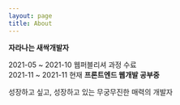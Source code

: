 ```yaml
---
layout: page
title: About
---
```


**자라나는 새싹개발자**

2021-05 ~ 2021-10 웹퍼블리셔 과정 수료  
2021-11 ~ 2021-11 현재 **프론트엔드 웹개발 공부중**

성장하고 싶고, 성장하고 있는 무궁무진한 매력의 개발자

